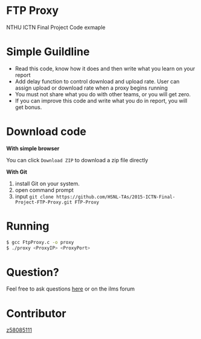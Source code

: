 FTP Proxy
==
NTHU ICTN Final Project Code exmaple

Simple Guildline
==

- Read this code, know how it does and then write what you learn on your report
- Add delay function to control download and upload rate. User can assign upload or download rate when a proxy begins running
- You must not share what you do with other teams, or you will get zero.
- If you can improve this code and write what you do in report, you will get bonus.

Download code
==

**With simple browser**

You can click `Download ZIP` to download a zip file directly

**With Git**
 
1. install Git on your system.
2. open command prompt
3. input `git clone https://github.com/HSNL-TAs/2015-ICTN-Final-Project-FTP-Proxy.git FTP-Proxy`

Running
==
```sh
$ gcc FtpProxy.c -o proxy
$ ./proxy <ProxyIP> <ProxyPort>
```

Question?
==
Feel free to ask questions [here](https://github.com/HSNL-TAs/final-project-proxy-sample/issues) or on the ilms forum

Contributor
==
[z58085111](https://github.com/z58085111)


